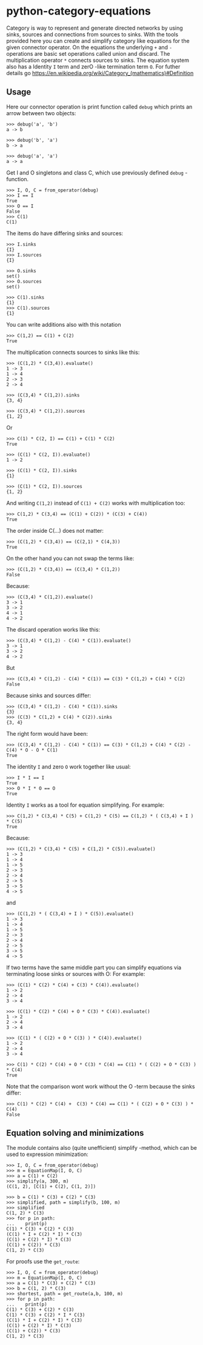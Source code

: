 
# python-category-equations

Category is way to represent and generate directed networks by using sinks, 
sources and connections from sources to sinks. With the tools provided here you can
create and simplify category like equations for the given connector operator.
On the equations the underlying `+` and `-` operations are basic set operations
called union and discard. The multiplication operator `*` connects sources to sinks.
The equation system also has a Identity `I` term and zerO -like termination term `O`.
For futher details go https://en.wikipedia.org/wiki/Category_(mathematics)#Definition

## Usage


Here our connector operation is print function called `debug` which
prints an arrow between two objects:

    >>> debug('a', 'b')
    a -> b

    >>> debug('b', 'a')
    b -> a

    >>> debug('a', 'a')
    a -> a

Get I and O singletons and class C, which use previously defined `debug` -function.

    >>> I, O, C = from_operator(debug)
    >>> I == I
    True
    >>> O == I
    False
    >>> C(1)
    C(1)

The items do have differing sinks and sources:

    >>> I.sinks
    {I}
    >>> I.sources
    {I}

    >>> O.sinks
    set()
    >>> O.sources
    set()

    >>> C(1).sinks
    {1}
    >>> C(1).sources
    {1}


You can write additions also with this notation

    >>> C(1,2) == C(1) + C(2)
    True


The multiplication connects sources to sinks like this:

    >>> (C(1,2) * C(3,4)).evaluate()
    1 -> 3
    1 -> 4
    2 -> 3
    2 -> 4

    >>> (C(3,4) * C(1,2)).sinks
    {3, 4}

    >>> (C(3,4) * C(1,2)).sources
    {1, 2}

Or

    >>> C(1) * C(2, I) == C(1) + C(1) * C(2)
    True

    >>> (C(1) * C(2, I)).evaluate()
    1 -> 2

    >>> (C(1) * C(2, I)).sinks
    {1}

    >>> (C(1) * C(2, I)).sources
    {1, 2}

And writing `C(1,2)` instead of `C(1) + C(2)` works with multiplication too:

    >>> C(1,2) * C(3,4) == (C(1) + C(2)) * (C(3) + C(4))
    True

The order inside C(...) does not matter:

    >>> (C(1,2) * C(3,4)) == (C(2,1) * C(4,3))
    True

On the other hand you can not swap the terms like:

    >>> (C(1,2) * C(3,4)) == (C(3,4) * C(1,2))
    False

Because:

    >>> (C(3,4) * C(1,2)).evaluate()
    3 -> 1
    3 -> 2
    4 -> 1
    4 -> 2

The discard operation works like this:

    >>> (C(3,4) * C(1,2) - C(4) * C(1)).evaluate()
    3 -> 1
    3 -> 2
    4 -> 2

But

    >>> (C(3,4) * C(1,2) - C(4) * C(1)) == C(3) * C(1,2) + C(4) * C(2)
    False

Because sinks and sources differ:

    >>> (C(3,4) * C(1,2) - C(4) * C(1)).sinks
    {3}
    >>> (C(3) * C(1,2) + C(4) * C(2)).sinks
    {3, 4}

The right form would have been:

    >>> (C(3,4) * C(1,2) - C(4) * C(1)) == C(3) * C(1,2) + C(4) * C(2) - C(4) * O - O * C(1)
    True


The identity `I` and zero `O` work together like usual:

    >>> I * I == I
    True
    >>> O * I * O == O
    True


Identity `I` works as a tool for equation simplifying.
For example:

    >>> C(1,2) * C(3,4) * C(5) + C(1,2) * C(5) == C(1,2) * ( C(3,4) + I ) * C(5)
    True

Because:

    >>> (C(1,2) * C(3,4) * C(5) + C(1,2) * C(5)).evaluate()
    1 -> 3
    1 -> 4
    1 -> 5
    2 -> 3
    2 -> 4
    2 -> 5
    3 -> 5
    4 -> 5

and

    >>> (C(1,2) * ( C(3,4) + I ) * C(5)).evaluate()
    1 -> 3
    1 -> 4
    1 -> 5
    2 -> 3
    2 -> 4
    2 -> 5
    3 -> 5
    4 -> 5

If two terms have the same middle part you can simplify equations
via terminating loose sinks or sources with O:
For example:

    >>> (C(1) * C(2) * C(4) + C(3) * C(4)).evaluate()
    1 -> 2
    2 -> 4
    3 -> 4

    >>> (C(1) * C(2) * C(4) + O * C(3) * C(4)).evaluate()
    1 -> 2
    2 -> 4
    3 -> 4

    >>> (C(1) * ( C(2) + O * C(3) ) * C(4)).evaluate()
    1 -> 2
    2 -> 4
    3 -> 4

    >>> C(1) * C(2) * C(4) + O * C(3) * C(4) == C(1) * ( C(2) + O * C(3) ) * C(4)
    True


Note that the comparison wont work without the O -term because the sinks differ:

    >>> C(1) * C(2) * C(4) +  C(3) * C(4) == C(1) * ( C(2) + O * C(3) ) * C(4)
    False

## Equation solving and minimizations

The module contains also (quite unefficient) simplify -method, which can be used to expression minimization:

    >>> I, O, C = from_operator(debug)
    >>> m = EquationMap(I, O, C)
    >>> a = C(1) + C(2)
    >>> simplify(a, 300, m)
    (C(1, 2), [C(1) + C(2), C(1, 2)])

    >>> b = C(1) * C(3) + C(2) * C(3)
    >>> simplified, path = simplify(b, 100, m)
    >>> simplified
    C(1, 2) * C(3)
    >>> for p in path:
    ...    print(p)
    C(1) * C(3) + C(2) * C(3)
    (C(1) * I + C(2) * I) * C(3)
    (C(1) + C(2) * I) * C(3)
    (C(1) + C(2)) * C(3)
    C(1, 2) * C(3)


For proofs use the `get_route`:

    >>> I, O, C = from_operator(debug)
    >>> m = EquationMap(I, O, C)
    >>> a = C(1) * C(3) + C(2) * C(3)
    >>> b = C(1, 2) * C(3)
    >>> shortest, path = get_route(a,b, 100, m)
    >>> for p in path:
    ...    print(p)
    C(1) * C(3) + C(2) * C(3)
    C(1) * C(3) + C(2) * I * C(3)
    (C(1) * I + C(2) * I) * C(3)
    (C(1) + C(2) * I) * C(3)
    (C(1) + C(2)) * C(3)
    C(1, 2) * C(3)


    